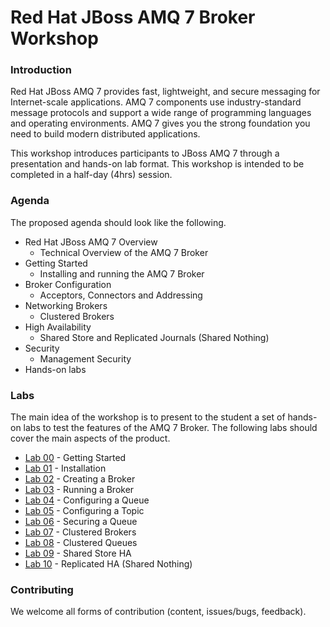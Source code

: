 Red Hat JBoss AMQ 7 Broker Workshop
===

### Introduction
Red Hat JBoss AMQ 7 provides fast, lightweight, and secure messaging for Internet-scale applications. AMQ 7 components use industry-standard message protocols and support a wide range of programming languages and operating environments. AMQ 7 gives you the strong foundation you need to build modern distributed applications.

This workshop introduces participants to JBoss AMQ 7 through a presentation and hands-on lab format. This workshop is intended to be completed in a half-day (4hrs) session.

### Agenda
The proposed agenda should look like the following.
* Red Hat JBoss AMQ 7 Overview
  * Technical Overview of the AMQ 7 Broker
* Getting Started
  * Installing and running the AMQ 7 Broker
* Broker Configuration
  * Acceptors, Connectors and Addressing
* Networking Brokers
  * Clustered Brokers
* High Availability
  * Shared Store and Replicated Journals (Shared Nothing)
* Security
  * Management Security
* Hands-on labs

### Labs
The main idea of the workshop is to present to the student a set of hands-on labs to test the features of the AMQ 7 Broker. The following labs should cover the main aspects of the product.
* [Lab 00](labs/lab00-getting-started.md) - Getting Started
* [Lab 01](labs/lab01-installation.md) - Installation
* [Lab 02](labs/lab02-creating-a-broker-instance.md) - Creating a Broker
* [Lab 03](labs/lab03-running-a-broker-instance.md) - Running a Broker
* [Lab 04](labs/lab04-configuring-a-queue.md) - Configuring a Queue
* [Lab 05](labs/lab05-configuring-a-topic.md) - Configuring a Topic
* [Lab 06](labs/lab06-securing-a-queue.md) - Securing a Queue
* [Lab 07](labs/lab07-clustered-brokers.md) - Clustered Brokers
* [Lab 08](labs/lab08-clustered-queue.md) - Clustered Queues
* [Lab 09](labs/lab09-shared-store.md) - Shared Store HA
* [Lab 10](labs/lab10-shared-nothing.md) - Replicated HA (Shared Nothing)

### Contributing

We welcome all forms of contribution (content, issues/bugs, feedback).
